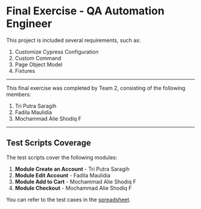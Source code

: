 # Final Exercise - QA Automation Engineer

This project is included several requirements, such as:
1. Customize Cypress Configuration
2. Custom Command
3. Page Object Model
4. Fixtures

--------

This final exercise was completed by Team 2, consisting of the following members:
1. Tri Putra Saragih
2. Fadila Maulidia
3. Mochammad Alie Shodiq F

--------

## Test Scripts Coverage

The test scripts cover the following modules:
1. **Module Create an Account** - Tri Putra Saragih
2. **Module Edit Account** - Fadila Maulidia
3. **Module Add to Cart** - Mochammad Alie Shodiq F
4. **Module Checkout** - Mochammad Alie Shodiq F

You can refer to the test cases in the [spreadsheet](https://docs.google.com/spreadsheets/d/1J5lHo_W8_MMDhMNZr6wR5BxWuD3wj7k3arXpZP1faSE/edit#gid=0).
